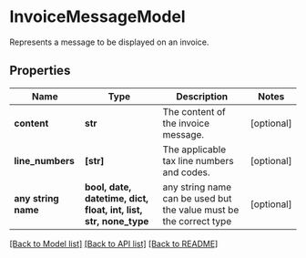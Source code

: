 # InvoiceMessageModel

Represents a message to be displayed on an invoice.

## Properties
Name | Type | Description | Notes
------------ | ------------- | ------------- | -------------
**content** | **str** | The content of the invoice message. | [optional] 
**line_numbers** | **[str]** | The applicable tax line numbers and codes. | [optional] 
**any string name** | **bool, date, datetime, dict, float, int, list, str, none_type** | any string name can be used but the value must be the correct type | [optional]

[[Back to Model list]](../README.md#documentation-for-models) [[Back to API list]](../README.md#documentation-for-api-endpoints) [[Back to README]](../README.md)


